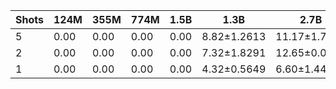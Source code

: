 |   Shots |   124M |   355M |   774M |   1.5B | 1.3B        | 2.7B         | 6B           |
|---------|--------|--------|--------|--------|-------------|--------------|--------------|
|       5 |   0.00 |   0.00 |   0.00 |   0.00 | 8.82±1.2613 | 11.17±1.7382 | 10.63±2.7912 |
|       2 |   0.00 |   0.00 |   0.00 |   0.00 | 7.32±1.8291 | 12.65±0.0136 | 9.29±6.4010  |
|       1 |   0.00 |   0.00 |   0.00 |   0.00 | 4.32±0.5649 | 6.60±1.4435  | 10.70±0.1031 |